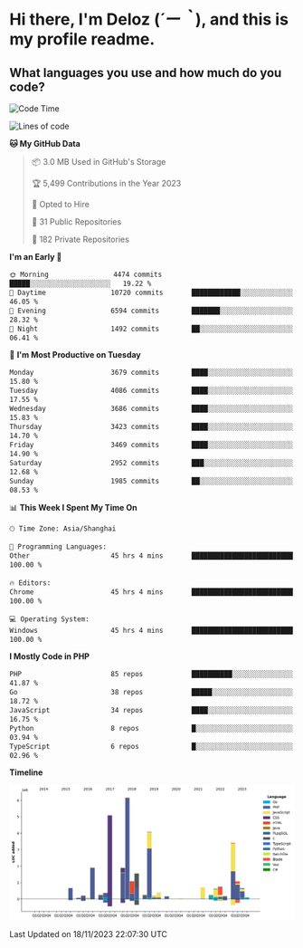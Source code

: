 # **Hi there, I'm Deloz (*´ー｀*), and this is my profile readme.**

## **What languages you use and how much do you code?**

<!--START_SECTION:waka-->
![Code Time](http://img.shields.io/badge/Code%20Time-2%2C805%20hrs%206%20mins-blue)

![Lines of code](https://img.shields.io/badge/From%20Hello%20World%20I%27ve%20Written-32.2%20million%20lines%20of%20code-blue)

**🐱 My GitHub Data** 

> 📦 3.0 MB Used in GitHub's Storage 
 > 
> 🏆 5,499 Contributions in the Year 2023
 > 
> 💼 Opted to Hire
 > 
> 📜 31 Public Repositories 
 > 
> 🔑 182 Private Repositories 
 > 
**I'm an Early 🐤** 

```text
🌞 Morning                4474 commits        █████░░░░░░░░░░░░░░░░░░░░   19.22 % 
🌆 Daytime                10720 commits       ████████████░░░░░░░░░░░░░   46.05 % 
🌃 Evening                6594 commits        ███████░░░░░░░░░░░░░░░░░░   28.32 % 
🌙 Night                  1492 commits        ██░░░░░░░░░░░░░░░░░░░░░░░   06.41 % 
```
📅 **I'm Most Productive on Tuesday** 

```text
Monday                   3679 commits        ████░░░░░░░░░░░░░░░░░░░░░   15.80 % 
Tuesday                  4086 commits        ████░░░░░░░░░░░░░░░░░░░░░   17.55 % 
Wednesday                3686 commits        ████░░░░░░░░░░░░░░░░░░░░░   15.83 % 
Thursday                 3423 commits        ████░░░░░░░░░░░░░░░░░░░░░   14.70 % 
Friday                   3469 commits        ████░░░░░░░░░░░░░░░░░░░░░   14.90 % 
Saturday                 2952 commits        ███░░░░░░░░░░░░░░░░░░░░░░   12.68 % 
Sunday                   1985 commits        ██░░░░░░░░░░░░░░░░░░░░░░░   08.53 % 
```


📊 **This Week I Spent My Time On** 

```text
🕑︎ Time Zone: Asia/Shanghai

💬 Programming Languages: 
Other                    45 hrs 4 mins       █████████████████████████   100.00 % 

🔥 Editors: 
Chrome                   45 hrs 4 mins       █████████████████████████   100.00 % 

💻 Operating System: 
Windows                  45 hrs 4 mins       █████████████████████████   100.00 % 
```

**I Mostly Code in PHP** 

```text
PHP                      85 repos            ██████████░░░░░░░░░░░░░░░   41.87 % 
Go                       38 repos            █████░░░░░░░░░░░░░░░░░░░░   18.72 % 
JavaScript               34 repos            ████░░░░░░░░░░░░░░░░░░░░░   16.75 % 
Python                   8 repos             █░░░░░░░░░░░░░░░░░░░░░░░░   03.94 % 
TypeScript               6 repos             █░░░░░░░░░░░░░░░░░░░░░░░░   02.96 % 
```



**Timeline**

![Lines of Code chart](https://raw.githubusercontent.com/deloz/deloz/main/assets/bar_graph.png)


 Last Updated on 18/11/2023 22:07:30 UTC
<!--END_SECTION:waka-->
